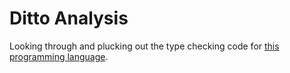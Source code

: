 # Ditto Analysis

Looking through and plucking out the type checking code for [this programming language](https://github.com/ditto-lang/ditto).